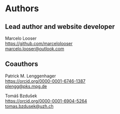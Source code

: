 # Authors

## Lead author and website developer
Marcelo Looser\
https://github.com/marcelolooser \
marcelo.looser@outlook.com

## Coauthors
Patrick M. Lenggenhager\
https://orcid.org/0000-0001-6746-1387 \
plengg@pks.mpg.de

Tomáš Bzdušek\
https://orcid.org/0000-0001-6904-5264 \
tomas.bzdusek@uzh.ch